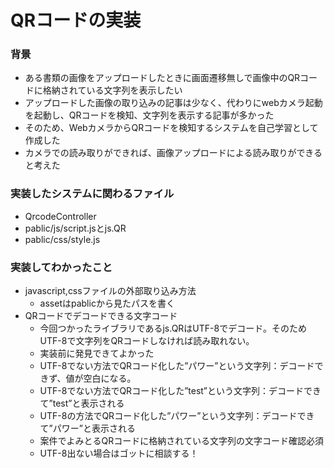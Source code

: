 # QRコードの実装

### 背景

- ある書類の画像をアップロードしたときに画面遷移無しで画像中のQRコードに格納されている文字列を表示したい
- アップロードした画像の取り込みの記事は少なく、代わりにwebカメラ起動を起動し、QRコードを検知、文字列を表示する記事が多かった
- そのため、WebカメラからQRコードを検知するシステムを自己学習として作成した
- カメラでの読み取りができれば、画像アップロードによる読み取りができると考えた

### 実装したシステムに関わるファイル

- QrcodeController
- pablic/js/script.jsとjs.QR
- pablic/css/style.js

### 実装してわかったこと

- javascript,cssファイルの外部取り込み方法
  - assetはpablicから見たパスを書く
- QRコードでデコードできる文字コード
  - 今回つかったライブラリであるjs.QRはUTF-8でデコード。そのためUTF-8で文字列をQRコードしなければ読み取れない。
  - 実装前に発見できてよかった
  - UTF-8でない方法でQRコード化した”パワー”という文字列：デコードできず、値が空白になる。
  - UTF-8でない方法でQRコード化した”test”という文字列：デコードできて”test”と表示される
  - UTF-8の方法でQRコード化した”パワー”という文字列：デコードできて”パワー”と表示される
  - 案件でよみとるQRコードに格納されている文字列の文字コード確認必須
  - UTF-8出ない場合はゴットに相談する！
